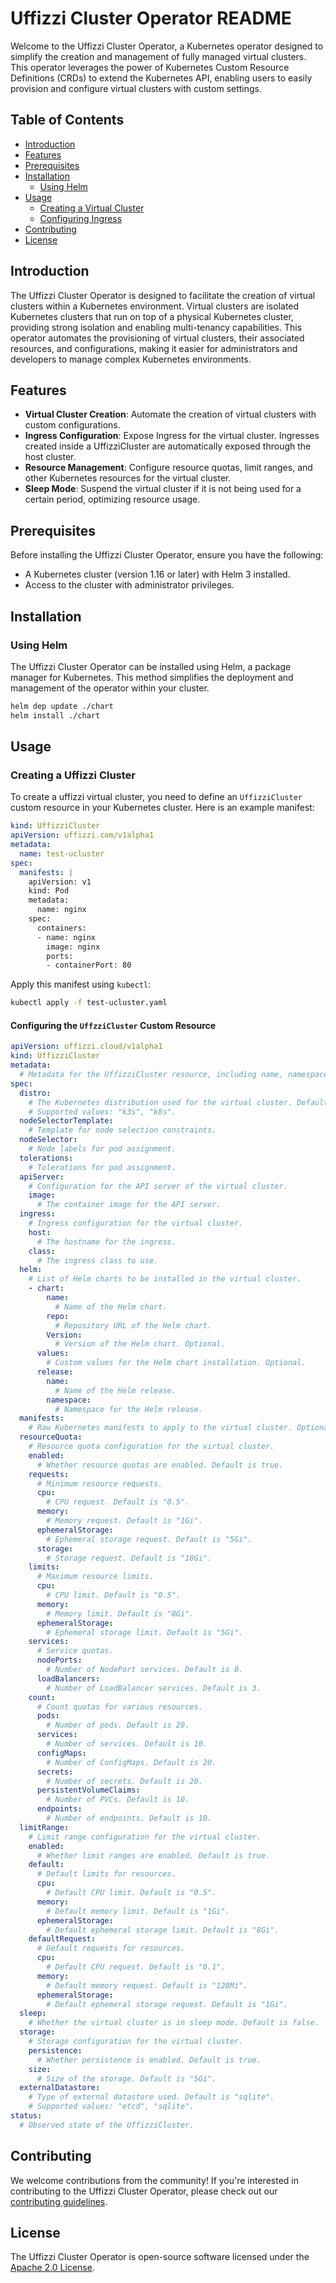 # Uffizzi Cluster Operator README

Welcome to the Uffizzi Cluster Operator, a Kubernetes operator designed to simplify the creation and management of fully managed virtual clusters. This operator leverages the power of Kubernetes Custom Resource Definitions (CRDs) to extend the Kubernetes API, enabling users to easily provision and configure virtual clusters with custom settings.

## Table of Contents

- [Introduction](#introduction)
- [Features](#features)
- [Prerequisites](#prerequisites)
- [Installation](#installation)
    - [Using Helm](#using-helm)
- [Usage](#usage)
    - [Creating a Virtual Cluster](#creating-a-virtual-cluster)
    - [Configuring Ingress](#configuring-ingress)
- [Contributing](#contributing)
- [License](#license)

## Introduction

The Uffizzi Cluster Operator is designed to facilitate the creation of virtual clusters within a Kubernetes environment. Virtual clusters are isolated Kubernetes clusters that run on top of a physical Kubernetes cluster, providing strong isolation and enabling multi-tenancy capabilities. This operator automates the provisioning of virtual clusters, their associated resources, and configurations, making it easier for administrators and developers to manage complex Kubernetes environments.

## Features

- **Virtual Cluster Creation**: Automate the creation of virtual clusters with custom configurations.
- **Ingress Configuration**: Expose Ingress for the virtual cluster. Ingresses created inside a UffizziCluster are automatically exposed through the host cluster. 
- **Resource Management**: Configure resource quotas, limit ranges, and other Kubernetes resources for the virtual cluster.
- **Sleep Mode**: Suspend the virtual cluster if it is not being used for a certain period, optimizing resource usage.

## Prerequisites

Before installing the Uffizzi Cluster Operator, ensure you have the following:

- A Kubernetes cluster (version 1.16 or later) with Helm 3 installed.
- Access to the cluster with administrator privileges.

## Installation

### Using Helm

The Uffizzi Cluster Operator can be installed using Helm, a package manager for Kubernetes. This method simplifies the deployment and management of the operator within your cluster.

```bash
helm dep update ./chart
helm install ./chart
```

## Usage

### Creating a Uffizzi Cluster

To create a uffizzi virtual cluster, you need to define an `UffizziCluster` custom resource in your Kubernetes cluster. Here is an example manifest:

```yaml
kind: UffizziCluster
apiVersion: uffizzi.com/v1alpha1
metadata:
  name: test-ucluster
spec:
  manifests: |
    apiVersion: v1
    kind: Pod
    metadata:
      name: nginx
    spec:
      containers:
      - name: nginx
        image: nginx
        ports:
        - containerPort: 80

```

Apply this manifest using `kubectl`:

```bash
kubectl apply -f test-ucluster.yaml
```

#### Configuring the `UffzziCluster` Custom Resource

```yaml
apiVersion: uffizzi.cloud/v1alpha1
kind: UffizziCluster
metadata:
  # Metadata for the UffizziCluster resource, including name, namespace, labels, and annotations.
spec:
  distro: 
    # The Kubernetes distribution used for the virtual cluster. Default is "k3s".
    # Supported values: "k3s", "k8s".
  nodeSelectorTemplate: 
    # Template for node selection constraints.
  nodeSelector: 
    # Node labels for pod assignment.
  tolerations: 
    # Tolerations for pod assignment.
  apiServer: 
    # Configuration for the API server of the virtual cluster.
    image: 
      # The container image for the API server.
  ingress: 
    # Ingress configuration for the virtual cluster.
    host: 
      # The hostname for the ingress.
    class: 
      # The ingress class to use.
  helm: 
    # List of Helm charts to be installed in the virtual cluster.
    - chart: 
        name: 
          # Name of the Helm chart.
        repo: 
          # Repository URL of the Helm chart.
        Version: 
          # Version of the Helm chart. Optional.
      values: 
        # Custom values for the Helm chart installation. Optional.
      release: 
        name: 
          # Name of the Helm release.
        namespace: 
          # Namespace for the Helm release.
  manifests: 
    # Raw Kubernetes manifests to apply to the virtual cluster. Optional.
  resourceQuota: 
    # Resource quota configuration for the virtual cluster.
    enabled: 
      # Whether resource quotas are enabled. Default is true.
    requests: 
      # Minimum resource requests.
      cpu: 
        # CPU request. Default is "0.5".
      memory: 
        # Memory request. Default is "1Gi".
      ephemeralStorage: 
        # Ephemeral storage request. Default is "5Gi".
      storage: 
        # Storage request. Default is "10Gi".
    limits: 
      # Maximum resource limits.
      cpu: 
        # CPU limit. Default is "0.5".
      memory: 
        # Memory limit. Default is "8Gi".
      ephemeralStorage: 
        # Ephemeral storage limit. Default is "5Gi".
    services: 
      # Service quotas.
      nodePorts: 
        # Number of NodePort services. Default is 0.
      loadBalancers: 
        # Number of LoadBalancer services. Default is 3.
    count: 
      # Count quotas for various resources.
      pods: 
        # Number of pods. Default is 20.
      services: 
        # Number of services. Default is 10.
      configMaps: 
        # Number of ConfigMaps. Default is 20.
      secrets: 
        # Number of secrets. Default is 20.
      persistentVolumeClaims: 
        # Number of PVCs. Default is 10.
      endpoints: 
        # Number of endpoints. Default is 10.
  limitRange: 
    # Limit range configuration for the virtual cluster.
    enabled: 
      # Whether limit ranges are enabled. Default is true.
    default: 
      # Default limits for resources.
      cpu: 
        # Default CPU limit. Default is "0.5".
      memory: 
        # Default memory limit. Default is "1Gi".
      ephemeralStorage: 
        # Default ephemeral storage limit. Default is "8Gi".
    defaultRequest: 
      # Default requests for resources.
      cpu: 
        # Default CPU request. Default is "0.1".
      memory: 
        # Default memory request. Default is "128Mi".
      ephemeralStorage: 
        # Default ephemeral storage request. Default is "1Gi".
  sleep: 
    # Whether the virtual cluster is in sleep mode. Default is false.
  storage: 
    # Storage configuration for the virtual cluster.
    persistence: 
      # Whether persistence is enabled. Default is true.
    size: 
      # Size of the storage. Default is "5Gi".
  externalDatastore: 
    # Type of external datastore used. Default is "sqlite".
    # Supported values: "etcd", "sqlite".
status:
  # Observed state of the UffizziCluster.
```

## Contributing

We welcome contributions from the community! If you're interested in contributing to the Uffizzi Cluster Operator, please check out our [contributing guidelines](CONTRIBUTING.md).

## License

The Uffizzi Cluster Operator is open-source software licensed under the [Apache 2.0 License](LICENSE).
